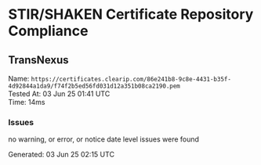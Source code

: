 # STIR/SHAKEN Certificate Repository Compliance

## TransNexus

Name: `https://certificates.clearip.com/86e241b8-9c8e-4431-b35f-4d92844a1da9/f74f2b5ed56fd031d12a351b08ca2190.pem`\
Tested At: 03 Jun 25 01:41 UTC\
Time: 14ms

### Issues

no warning, or error, or notice date level issues were found

Generated: 03 Jun 25 02:15 UTC